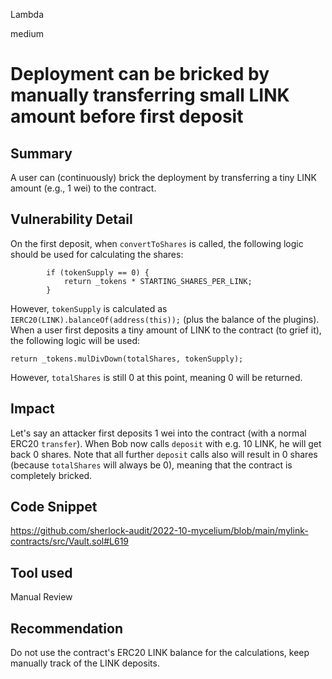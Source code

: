 Lambda

medium

# Deployment can be bricked by manually transferring small LINK amount before first deposit

## Summary
A user can (continuously) brick the deployment by transferring a tiny LINK amount (e.g., 1 wei) to the contract.

## Vulnerability Detail
On the first deposit, when `convertToShares` is called, the following logic should be used for calculating the shares:
```solidity
        if (tokenSupply == 0) {
            return _tokens * STARTING_SHARES_PER_LINK;
        }
```
However, `tokenSupply` is calculated as `IERC20(LINK).balanceOf(address(this));` (plus the balance of the plugins). When a user first deposits a tiny amount of LINK to the contract (to grief it), the following logic will be used:
```solidity
return _tokens.mulDivDown(totalShares, tokenSupply);
```
However, `totalShares` is still 0 at this point, meaning 0 will be returned.

## Impact
Let's say an attacker first deposits 1 wei into the contract (with a normal ERC20 `transfer`). When Bob now calls `deposit` with e.g. 10 LINK, he will get back 0 shares. Note that all further `deposit` calls also will result in 0 shares (because `totalShares` will always be 0), meaning that the contract is completely bricked.

## Code Snippet
https://github.com/sherlock-audit/2022-10-mycelium/blob/main/mylink-contracts/src/Vault.sol#L619

## Tool used

Manual Review

## Recommendation
Do not use the contract's ERC20 LINK balance for the calculations, keep manually track of the LINK deposits.
